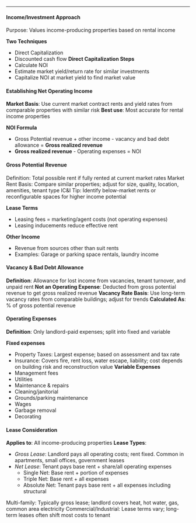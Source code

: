 ***
#### Income/Investment Approach
Purpose: Values income-producing properties based on rental income

**Two Techniques**
* Direct Capitalization
* Discounted cash flow
**Direct Capitalization Steps**
* Calculate NOI
* Estimate market yield/return rate for similar investments
* Capitalize NOI at market yield to find market value

#### Establishing Net Operating Income
**Market Basis**: Use current market contract rents and yield rates from comparable properties with similar risk
**Best use**: Most accurate for rental income properties

**NOI Formula**
* Gross Potential revenue + other income - vacancy and bad debt allowance = **Gross realized revenue**
* **Gross realized revenue** - Operating expenses = NOI

#### Gross Potential Revenue
Definition: Total possible rent if fully rented at current market rates
Market Rent Basis: Compare similar properties; adjust for size, quality, location, amenities, tenant type
IC&I Tip: Identify below-market rents or reconfigurable spaces for higher income potential

**Lease Terms**
* Leasing fees = marketing/agent costs (not operating expenses)
* Leasing inducements reduce effective rent

**Other Income**
* Revenue from sources other than suit rents
* Examples: Garage or parking space rentals, laundry income

#### Vacancy & Bad Debt Allowance
**Definition**: Allowance for lost income from vacancies, tenant turnover, and unpaid rent
**Not an Operating Expense**: Deducted from gross potential revenue to get gross realized revenue
**Vacancy Rate Basis**: Use long-term vacancy rates from comparable buildings; adjust for trends
**Calculated As**: % of gross potential revenue

#### Operating Expenses
**Definition**: Only landlord-paid expenses; split into fixed and variable

**Fixed expenses**
* Property Taxes: Largest expense; based on assessment and tax rate
* Insurance: Covers fire, rent loss, water escape, liability; cost depends on building risk and reconstruction value
**Variable Expenses**
* Management fees
* Utilities
* Maintenance & repairs
* Cleaning/janitorial
* Grounds/parking maintenance
* Wages
* Garbage removal
* Decorating

#### Lease Consideration
**Applies to**: All income-producing properties
**Lease Types**:
* *Gross Lease*: Landlord pays all operating costs; rent fixed. Common in apartments, small offices, government leases
* *Net Lease*: Tenant pays base rent + share/all operating expenses
	* Single Net: Base rent + portion of expenses
	* Triple Net: Base rent + all expenses
	* Absolute Net: Tenant pays base rent + all expenses including structural

Multi-family: Typically gross lease; landlord covers heat, hot water, gas, common area electricity
Commercial/Industrial: Lease terms vary; long-term leases often shift most costs to tenant
